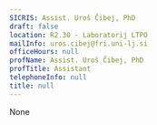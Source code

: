 ```yaml
---
SICRIS: Assist. Uroš Čibej, PhD
draft: false
location: R2.30 - Laboratorij LTPO
mailInfo: uros.cibej@fri.uni-lj.si
officeHours: null
profName: Assist. Uroš Čibej, PhD
profTitle: Assistant
telephoneInfo: null
title: null
---
```


None